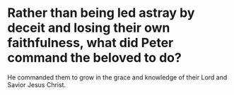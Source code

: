 # Rather than being led astray by deceit and losing their own faithfulness, what did Peter command the beloved to do?

He commanded them to grow in the grace and knowledge of their Lord and Savior Jesus Christ.
